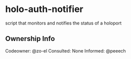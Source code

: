 # holo-auth-notifier
script that monitors and notifies the status of a holoport 

## Ownership Info
Codeowner: @zo-el
Consulted: None
Informed: @peeech
